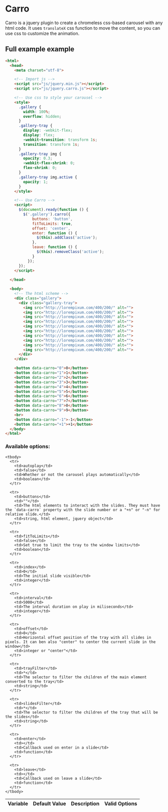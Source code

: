 # Carro

Carro is a jquery plugin to create a chromeless css-based carousel with any html code. It uses `translateX` css function to move the content, so you can use css to customize the animation.

## Full example example

```html
<html>
  <head>
    <meta charset="utf-8">

    <!-- Import js -->
    <script src="js/jquery.min.js"></script>
    <script src="js/jquery.carro.js"></script>

    <!-- Use css to style your carousel -->
    <style>
      .gallery {
        width: 100%;
        overflow: hidden;
      }
      .gallery-tray {
        display: -webkit-flex;
        display: flex;
        -webkit-transition: transform 1s;
        transition: transform 1s;
      }
      .gallery-tray img {
        opacity: 0.3;
        -webkit-flex-shrink: 0;
        flex-shrink: 0;
      }
      .gallery-tray img.active {
        opacity: 1;
      }
    </style>

    <!-- Use Carro -->
    <script>
      $(document).ready(function () {
        $('.gallery').carro({
            buttons: 'button',
            fitToLimits: true,
            offset: 'center',
            enter: function () {
              $(this).addClass('active');
            },
            leave: function () {
              $(this).removeClass('active');
            }
          });
      });
    </script>
    
  </head>

  <body>
    <!-- The html scheme -->
    <div class="gallery">
      <div class="gallery-tray">
        <img src="http://lorempixum.com/400/200/" alt="">
        <img src="http://lorempixum.com/400/200/" alt="">
        <img src="http://lorempixum.com/400/200/" alt="">
        <img src="http://lorempixum.com/400/200/" alt="">
        <img src="http://lorempixum.com/400/200/" alt="">
        <img src="http://lorempixum.com/400/200/" alt="">
        <img src="http://lorempixum.com/400/200/" alt="">
        <img src="http://lorempixum.com/400/200/" alt="">
        <img src="http://lorempixum.com/400/200/" alt="">
        <img src="http://lorempixum.com/400/200/" alt="">
      </div>
    </div>

    <button data-carro="0">0</button>
    <button data-carro="1">1</button>
    <button data-carro="2">2</button>
    <button data-carro="3">3</button>
    <button data-carro="4">4</button>
    <button data-carro="5">5</button>
    <button data-carro="6">6</button>
    <button data-carro="7">7</button>
    <button data-carro="8">8</button>
    <button data-carro="9">9</button>
    <br>
    <button data-carro="-1">-1</button>
    <button data-carro="+1">+1</button>
  </body>
</html>
```

### Available options:


<table>
    <thead>
      <tr>
        <th>Variable</th>
        <th>Default Value</th>
        <th>Description</th>
        <th>Valid Options</th>
      </tr>
    </thead>

    <tbody>
      <tr>
        <td>autoplay</td>
        <td>false</td>
        <td>Whether or not the carousel plays automatically</td>
        <td>boolean</td>
      </tr>

      <tr>
        <td>buttons</td>
        <td>""</td>
        <td>The html elements to interact with the slides. They must have the `data-carro` property with the slide number or a "+n" or "-n" for relative slide.</td>
        <td>string, html element, jquery object</td>
      </tr>

      <tr>
        <td>fitToLimits</td>
        <td>false</td>
        <td>Set true to limit the tray to the window limits</td>
        <td>boolean</td>
      </tr>

      <tr>
        <td>index</td>
        <td>0</td>
        <td>The initial slide visible</td>
        <td>integer</td>
      </tr>

      <tr>
        <td>interval</td>
        <td>5000</td>
        <td>The interval duration on play in miliseconds</td>
        <td>integer</td>
      </tr>

      <tr>
        <td>offset</td>
        <td>0</td>
        <td>Horizontal offset position of the tray with all slides in pixels. It can ben also "center" to center the current slide in the window</td>
        <td>integer or "center"</td>
      </tr>

      <tr>
        <td>trayFilter</td>
        <td>*</td>
        <td>The selector to filter the children of the main element converted to the tray</td>
        <td>string</td>
      </tr>

      <tr>
        <td>slidesFilter</td>
        <td>*</td>
        <td>The selector to filter the children of the tray that will be the slides</td>
        <td>string</td>
      </tr>

      <tr>
        <td>enter</td>
        <td></td>
        <td>Callback used on enter in a slide</td>
        <td>function</td>
      </tr>

      <tr>
        <td>leave</td>
        <td></td>
        <td>Callback used on leave a slide</td>
        <td>function</td>
      </tr>
    </tbody>
  </table>
